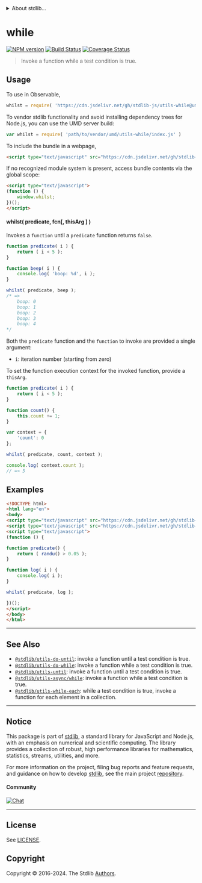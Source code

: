 <!--

@license Apache-2.0

Copyright (c) 2018 The Stdlib Authors.

Licensed under the Apache License, Version 2.0 (the "License");
you may not use this file except in compliance with the License.
You may obtain a copy of the License at

   http://www.apache.org/licenses/LICENSE-2.0

Unless required by applicable law or agreed to in writing, software
distributed under the License is distributed on an "AS IS" BASIS,
WITHOUT WARRANTIES OR CONDITIONS OF ANY KIND, either express or implied.
See the License for the specific language governing permissions and
limitations under the License.

-->


<details>
  <summary>
    About stdlib...
  </summary>
  <p>We believe in a future in which the web is a preferred environment for numerical computation. To help realize this future, we've built stdlib. stdlib is a standard library, with an emphasis on numerical and scientific computation, written in JavaScript (and C) for execution in browsers and in Node.js.</p>
  <p>The library is fully decomposable, being architected in such a way that you can swap out and mix and match APIs and functionality to cater to your exact preferences and use cases.</p>
  <p>When you use stdlib, you can be absolutely certain that you are using the most thorough, rigorous, well-written, studied, documented, tested, measured, and high-quality code out there.</p>
  <p>To join us in bringing numerical computing to the web, get started by checking us out on <a href="https://github.com/stdlib-js/stdlib">GitHub</a>, and please consider <a href="https://opencollective.com/stdlib">financially supporting stdlib</a>. We greatly appreciate your continued support!</p>
</details>

# while

[![NPM version][npm-image]][npm-url] [![Build Status][test-image]][test-url] [![Coverage Status][coverage-image]][coverage-url] <!-- [![dependencies][dependencies-image]][dependencies-url] -->

> Invoke a function while a test condition is true.

<!-- Section to include introductory text. Make sure to keep an empty line after the intro `section` element and another before the `/section` close. -->

<section class="intro">

</section>

<!-- /.intro -->

<!-- Package usage documentation. -->



<section class="usage">

## Usage

To use in Observable,

```javascript
whilst = require( 'https://cdn.jsdelivr.net/gh/stdlib-js/utils-while@umd/browser.js' )
```

To vendor stdlib functionality and avoid installing dependency trees for Node.js, you can use the UMD server build:

```javascript
var whilst = require( 'path/to/vendor/umd/utils-while/index.js' )
```

To include the bundle in a webpage,

```html
<script type="text/javascript" src="https://cdn.jsdelivr.net/gh/stdlib-js/utils-while@umd/browser.js"></script>
```

If no recognized module system is present, access bundle contents via the global scope:

```html
<script type="text/javascript">
(function () {
    window.whilst;
})();
</script>
```

#### whilst( predicate, fcn\[, thisArg ] )

Invokes a `function` until a `predicate` function returns `false`.

```javascript
function predicate( i ) {
    return ( i < 5 );
}

function beep( i ) {
    console.log( 'boop: %d', i );
}

whilst( predicate, beep );
/* =>
    boop: 0
    boop: 1
    boop: 2
    boop: 3
    boop: 4
*/
```

Both the `predicate` function and the `function` to invoke are provided a single argument:

-   `i`: iteration number (starting from zero)

To set the function execution context for the invoked function, provide a `thisArg`.

```javascript
function predicate( i ) {
    return ( i < 5 );
}

function count() {
    this.count += 1;
}

var context = {
    'count': 0
};

whilst( predicate, count, context );

console.log( context.count );
// => 5
```

</section>

<!-- /.usage -->

<!-- Package usage notes. Make sure to keep an empty line after the `section` element and another before the `/section` close. -->

<section class="notes">

</section>

<!-- /.notes -->

<!-- Package usage examples. -->

<section class="examples">

## Examples

<!-- eslint no-undef: "error" -->

```html
<!DOCTYPE html>
<html lang="en">
<body>
<script type="text/javascript" src="https://cdn.jsdelivr.net/gh/stdlib-js/random-base-randu@umd/browser.js"></script>
<script type="text/javascript" src="https://cdn.jsdelivr.net/gh/stdlib-js/utils-while@umd/browser.js"></script>
<script type="text/javascript">
(function () {

function predicate() {
    return ( randu() > 0.05 );
}

function log( i ) {
    console.log( i );
}

whilst( predicate, log );

})();
</script>
</body>
</html>
```

</section>

<!-- /.examples -->

<!-- Section to include cited references. If references are included, add a horizontal rule *before* the section. Make sure to keep an empty line after the `section` element and another before the `/section` close. -->

<section class="references">

</section>

<!-- /.references -->

<!-- Section for related `stdlib` packages. Do not manually edit this section, as it is automatically populated. -->

<section class="related">

* * *

## See Also

-   <span class="package-name">[`@stdlib/utils-do-until`][@stdlib/utils/do-until]</span><span class="delimiter">: </span><span class="description">invoke a function until a test condition is true.</span>
-   <span class="package-name">[`@stdlib/utils-do-while`][@stdlib/utils/do-while]</span><span class="delimiter">: </span><span class="description">invoke a function while a test condition is true.</span>
-   <span class="package-name">[`@stdlib/utils-until`][@stdlib/utils/until]</span><span class="delimiter">: </span><span class="description">invoke a function until a test condition is true.</span>
-   <span class="package-name">[`@stdlib/utils-async/while`][@stdlib/utils/async/while]</span><span class="delimiter">: </span><span class="description">invoke a function while a test condition is true.</span>
-   <span class="package-name">[`@stdlib/utils-while-each`][@stdlib/utils/while-each]</span><span class="delimiter">: </span><span class="description">while a test condition is true, invoke a function for each element in a collection.</span>

</section>

<!-- /.related -->

<!-- Section for all links. Make sure to keep an empty line after the `section` element and another before the `/section` close. -->


<section class="main-repo" >

* * *

## Notice

This package is part of [stdlib][stdlib], a standard library for JavaScript and Node.js, with an emphasis on numerical and scientific computing. The library provides a collection of robust, high performance libraries for mathematics, statistics, streams, utilities, and more.

For more information on the project, filing bug reports and feature requests, and guidance on how to develop [stdlib][stdlib], see the main project [repository][stdlib].

#### Community

[![Chat][chat-image]][chat-url]

---

## License

See [LICENSE][stdlib-license].


## Copyright

Copyright &copy; 2016-2024. The Stdlib [Authors][stdlib-authors].

</section>

<!-- /.stdlib -->

<!-- Section for all links. Make sure to keep an empty line after the `section` element and another before the `/section` close. -->

<section class="links">

[npm-image]: http://img.shields.io/npm/v/@stdlib/utils-while.svg
[npm-url]: https://npmjs.org/package/@stdlib/utils-while

[test-image]: https://github.com/stdlib-js/utils-while/actions/workflows/test.yml/badge.svg?branch=v0.2.2
[test-url]: https://github.com/stdlib-js/utils-while/actions/workflows/test.yml?query=branch:v0.2.2

[coverage-image]: https://img.shields.io/codecov/c/github/stdlib-js/utils-while/main.svg
[coverage-url]: https://codecov.io/github/stdlib-js/utils-while?branch=main

<!--

[dependencies-image]: https://img.shields.io/david/stdlib-js/utils-while.svg
[dependencies-url]: https://david-dm.org/stdlib-js/utils-while/main

-->

[chat-image]: https://img.shields.io/gitter/room/stdlib-js/stdlib.svg
[chat-url]: https://app.gitter.im/#/room/#stdlib-js_stdlib:gitter.im

[stdlib]: https://github.com/stdlib-js/stdlib

[stdlib-authors]: https://github.com/stdlib-js/stdlib/graphs/contributors

[umd]: https://github.com/umdjs/umd
[es-module]: https://developer.mozilla.org/en-US/docs/Web/JavaScript/Guide/Modules

[deno-url]: https://github.com/stdlib-js/utils-while/tree/deno
[deno-readme]: https://github.com/stdlib-js/utils-while/blob/deno/README.md
[umd-url]: https://github.com/stdlib-js/utils-while/tree/umd
[umd-readme]: https://github.com/stdlib-js/utils-while/blob/umd/README.md
[esm-url]: https://github.com/stdlib-js/utils-while/tree/esm
[esm-readme]: https://github.com/stdlib-js/utils-while/blob/esm/README.md
[branches-url]: https://github.com/stdlib-js/utils-while/blob/main/branches.md

[stdlib-license]: https://raw.githubusercontent.com/stdlib-js/utils-while/main/LICENSE

<!-- <related-links> -->

[@stdlib/utils/do-until]: https://github.com/stdlib-js/utils-do-until/tree/umd

[@stdlib/utils/do-while]: https://github.com/stdlib-js/utils-do-while/tree/umd

[@stdlib/utils/until]: https://github.com/stdlib-js/utils-until/tree/umd

[@stdlib/utils/async/while]: https://github.com/stdlib-js/utils-async-while/tree/umd

[@stdlib/utils/while-each]: https://github.com/stdlib-js/utils-while-each/tree/umd

<!-- </related-links> -->

</section>

<!-- /.links -->
